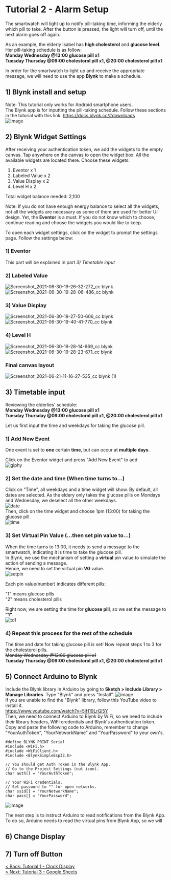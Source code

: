 # Tutorial 2 - Alarm Setup
The smartwatch will light up to notify pill-taking time, informing the elderly which pill to take. After the button is pressed, the light will turn off, until the next alarm goes off again.

As an example, the elderly Isabel has <strong>high cholesterol</strong> and <strong>glucose level</strong>. Her pill-taking schedule is as follow:\
<strong>Monday Wednesday @13:00 glucose pill x1</strong> \
<strong>Tuesday Thursday @09:00 cholestorol pill x1, @20:00 cholesterol pill x1 </strong>

In order for the smartwatch to light up and receive the appropriate message, we will need to use the app <strong>Blynk</strong> to make a schedule.

## 1) Blynk install and setup
Note: This tutorial only works for Android smartphone users.\
The Blynk app is for inputting the pill-taking schedule. Follow these sections in the tutorial with this link: 
https://docs.blynk.cc/#downloads \
![image](https://user-images.githubusercontent.com/80112384/123949337-07f9b980-d9d5-11eb-9189-8f826eae011f.png)

## 2) Blynk Widget Settings
After receiving your authentication token, we add the widgets to the empty canvas. Tap anywhere on the canvas to open the widget box. All the available widgets are located there. Choose these widgets:
1) Eventor x 1
2) Labeled Value x 2
3) Value Display x 2
4) Level H x 2 

Total widget balance needed: 2,100

Note: If you do not have enough energy balance to select all the widgets, not all the widgets are necessary as some of them are used for better UI design. Yet, the <strong>Eventor</strong> is a must. If you do not know which to choose, continue reading and choose the widgets you would like to keep.

To open each widget settings, click on the widget to prompt the settings page.
Follow the settings below:
### 1) Eventor 
This part will be explained in part <em> 3) Timetable input </em>

### 2) Labeled Value
![Screenshot_2021-06-30-19-26-32-272_cc blynk](https://user-images.githubusercontent.com/80112384/123954101-90c72400-d9da-11eb-98ef-aa2239fb6a15.jpg)
![Screenshot_2021-06-30-19-28-06-486_cc blynk](https://user-images.githubusercontent.com/80112384/123954952-9b35ed80-d9db-11eb-892c-95238feccb6d.jpg)

### 3) Value Display
![Screenshot_2021-06-30-19-27-50-606_cc blynk](https://user-images.githubusercontent.com/80112384/123954317-d7b51980-d9da-11eb-9cba-c000266345fd.jpg)
![Screenshot_2021-06-30-19-40-41-770_cc blynk](https://user-images.githubusercontent.com/80112384/123954839-704b9980-d9db-11eb-933e-2d107f1a66ef.jpg)

### 4) Level H
![Screenshot_2021-06-30-19-28-14-669_cc blynk](https://user-images.githubusercontent.com/80112384/123955072-c91b3200-d9db-11eb-81de-5213d98a2839.jpg)
![Screenshot_2021-06-30-19-28-23-671_cc blynk](https://user-images.githubusercontent.com/80112384/123955080-ca4c5f00-d9db-11eb-99ad-f706dc79f250.jpg)

### Final canvas layout
![Screenshot_2021-06-21-11-16-27-535_cc blynk (1)](https://user-images.githubusercontent.com/80112384/123961097-96286c80-d9e2-11eb-8d45-8eda301e1ca6.jpg)

## 3) Timetable input
Reviewing the elderlies' schedule:\
<strong>Monday Wednesday @13:00 glucose pill x1</strong> \
<strong>Tuesday Thursday @09:00 cholestorol pill x1, @20:00 cholesterol pill x1 </strong> 

Let us first input the time and weekdays for taking the glucose pill. 

### 1) Add New Event
One event is set to <strong>one</strong> certain <strong>time</strong>, but can occur at <strong>multiple days</strong>. 

Click on the Eventor widget and press "Add New Event" to add \
![giphy](https://user-images.githubusercontent.com/80112384/124075706-df76cb80-da77-11eb-8a71-85fe32a898a0.gif)

### 2) Set the date and time (When time turns to...)
Click on "Time", all weekdays and a time widget will show. By default, all dates are selected. As the eldery only takes the glucose pills on Mondays and Wednesday, we deselect all the other weekdays. \
![date](https://user-images.githubusercontent.com/80112384/124079953-59a94f00-da7c-11eb-8bab-a463c8ad253b.gif) \
Then, click on the time widget and choose 1pm (13:00) for taking the glucose pill. \
![time](https://user-images.githubusercontent.com/80112384/124080737-4945a400-da7d-11eb-99d9-47ef9ee3c9ee.gif)

### 3) Set Virtual Pin Value (...then set pin value to...)
When the time turns to 13:00, it needs to send a message to the smartwatch, indicating it is time to take the glucose pill. \
In Blynk, we use the mechanism of setting a <strong>virtual</strong> pin value to simulate the action of sending a message.\
Hence, we need to set the virtual pin <strong>V0</strong> value. \
![setpin](https://user-images.githubusercontent.com/80112384/124081804-8f4f3780-da7e-11eb-87de-10373533c63b.gif) 

Each pin value(number) indicates different pills: 

"1" means glucose pills \
"2" means cholesterol pills 

Right now, we are setting the time for <strong>glucose pill</strong>, so we set the message to <strong>"1"</strong>. \
![to1](https://user-images.githubusercontent.com/80112384/124083090-0cc77780-da80-11eb-87cd-54ec3b561436.gif)

### 4) Repeat this process for the rest of the schedule
The time and date for taking glucose pill is set! Now repeat steps 1 to 3 for the cholesterol pills. \
~~Monday Wednesday @13:00 glucose pill x1~~ \
<strong>Tuesday Thursday @09:00 cholestorol pill x1, @20:00 cholesterol pill x1</strong> 

## 5) Connect Arduino to Blynk
Include the Blynk library in Arduino by going to <strong>Sketch > Include Library > Manage Libraries</strong>.
Type "Blynk" and press "Install".
![image](https://user-images.githubusercontent.com/80112384/124348673-d4f63680-dc1d-11eb-89c0-352bdc4d6ddf.png)\
If you are unable to find the "Blynk" library, follow this YouTube video to install it.\
https://www.youtube.com/watch?v=5lH19LrQl5Y \
Then, we need to connect Arduino to Blynk by WiFi, so we need to include their library headers, WiFi credentials and Blynk's authentication token.
Copy and paste the following code to Arduino, remember to change "YourAuthToken", "YourNetworkName" and "YourPassword" to your own's.
```Arduino
#define BLYNK_PRINT Serial
#include <WiFi.h>
#include <WiFiClient.h>
#include <BlynkSimpleEsp32.h>

// You should get Auth Token in the Blynk App.
// Go to the Project Settings (nut icon).
char auth[] = "YourAuthToken";

// Your WiFi credentials.
// Set password to "" for open networks.
char ssid[] = "YourNetworkName";
char pass[] = "YourPassword";
```
![image](https://user-images.githubusercontent.com/80112384/124349061-e0e2f800-dc1f-11eb-9314-011b99534187.png)


The next step is to instruct Arduino to read notifications from the Blynk App. To do so, Arduino needs to read the virtual pins from Blynk App, so we will 

## 6) Change Display
## 7) Turn off Button

[< Back: Tutorial 1 - Clock Display](https://github.com/kempisabelmaddie/IoT_PolyU/blob/main/smartwatch/pill_alarm_program/Tutorial/Tutorial1.md)\
[> Next: Tutorial 3 - Google Sheets](https://github.com/kempisabelmaddie/IoT_PolyU/blob/main/smartwatch/pill_alarm_program/Tutorial/Tutorial3.md)
